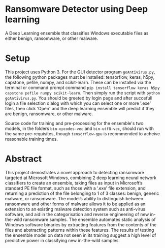 # Ransomware Detector using Deep learning
A Deep Learning ensemble that classifies Windows executable files as either benign, ransomware, or other malware.


# Setup
This project uses Python 3. For the GUI detector program `goAntivirus.py`, the following python packages must be installed: tensorflow, keras, h5py, capstone, pefile, numpy, and scikit-learn. These can be installed via the terminal or command prompt command `pip install tensorflow keras h5py capstone pefile numpy scikit-learn`. Then simply run the script with `python goAntivirus.py`. You should be greeted by login page and after succefull login a file selection dialog with which you can select one or more '.exe' files, then click 'Open' and the deep learning ensemble will predict if they are benign, ransomware, or other malware.

Source code for training and pre-processing for the ensemble's two models, in the folders `bin-opcodes-vec` and `bin-utf8-vec`, should run with the same pre-requisites, though `tensorflow-gpu` is recommended to acheive reasonable training times.

# Abstract
This project demostrates a novel approach to detecting ransomware targeted at Microsoft Windows,
combining 2 deep learning neural network classifiers to create an ensemble, taking files as input in
Microsoft’s standard PE file format, such as those with a ‘.exe’ file extension, and returning a
prediction of the file belonging to 1 of 3 classes: benign, generic malware, or ransomware. The
model’s ability to distinguish between ransomware and other forms of malware allows it to be
applied as an extension to an existing malware detection system such as anti-virus software, and aid
in the categorisation and reverse engineering of new in-the-wild ransomware samples. The
ensemble automates static analysis of Windows software binaries by extracting features from the
contents of the files and abstracting patterns within these features. The results of testing the
ensemble model on data not seen in its training suggest a high level of predictive power in
classifying new in-the-wild samples.


